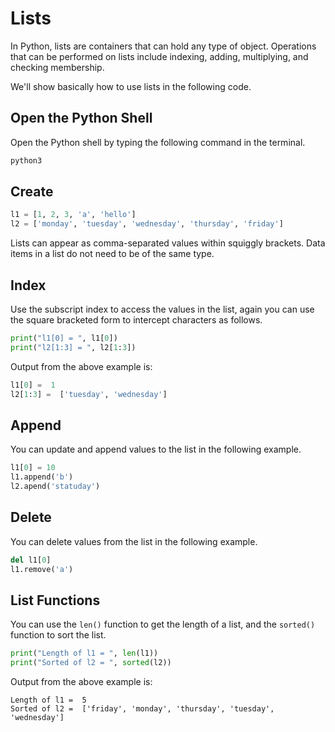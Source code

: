 # Lists

In Python, lists are containers that can hold any type of object. Operations that can be performed on lists include indexing, adding, multiplying, and checking membership.

We'll show basically how to use lists in the following code.

## Open the Python Shell

Open the Python shell by typing the following command in the terminal.

```bash
python3
```

## Create

```python
l1 = [1, 2, 3, 'a', 'hello']
l2 = ['monday', 'tuesday', 'wednesday', 'thursday', 'friday']
```

Lists can appear as comma-separated values within squiggly brackets. Data items in a list do not need to be of the same type.

## Index

Use the subscript index to access the values in the list, again you can use the square bracketed form to intercept characters as follows.

```python
print("l1[0] = ", l1[0])
print("l2[1:3] = ", l2[1:3])
```

Output from the above example is:

```python
l1[0] =  1
l2[1:3] =  ['tuesday', 'wednesday']
```

## Append

You can update and append values to the list in the following example.

```python
l1[0] = 10
l1.append('b')
l2.apend('statuday')
```

## Delete

You can delete values from the list in the following example.

```python
del l1[0]
l1.remove('a')
```

## List Functions

You can use the `len()` function to get the length of a list, and the `sorted()` function to sort the list.

```python
print("Length of l1 = ", len(l1))
print("Sorted of l2 = ", sorted(l2))
```

Output from the above example is:

```text
Length of l1 =  5
Sorted of l2 =  ['friday', 'monday', 'thursday', 'tuesday', 'wednesday']
```
